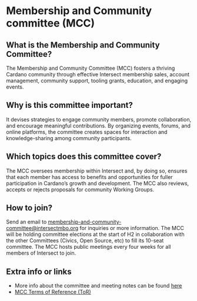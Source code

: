 # Membership and Community committee (MCC)

## What is the Membership and Community Committee?

The Membership and Community Committee (MCC) fosters a thriving Cardano community through effective Intersect membership sales, account management, community support, tooling grants, education, and engaging events.

## Why is this committee important?

It devises strategies to engage community members, promote collaboration, and encourage meaningful contributions. By organizing events, forums, and online platforms, the committee creates spaces for interaction and knowledge-sharing among community participants.

## Which topics does this committee cover?

The MCC oversees membership within Intersect and, by doing so, ensures that each member has access to benefits and opportunities for fuller participation in Cardano’s growth and development. The MCC also reviews, accepts or rejects proposals for community Working Groups.

## How to join?

Send an email to [membership-and-community-committee@intersectmbo.org](mailto:membership-and-community-committee@intersectmbo.org)  for inquiries or more information. The MCC will be holding committee elections at the start of H2 in collaboration with the other Committees (Civics, Open Source, etc) to fill its 10-seat committee. The MCC hosts public meetings every four weeks for all members of Intersect to join.

## Extra info or links

* More info about the committee and meeting notes can be found [here](https://app.gitbook.com/o/Prbm1mtkwSsGWSvG1Bfd/s/ZqouSToCJnFmpkx5WZw5/)
* [MCC ](https://docs.google.com/presentation/d/1gvaSrd7tJ6B5e0JIwaus0Yj6DXDcENT3gJwPCad83NQ/edit?usp=sharing)[Terms of Reference (ToR)](https://docs.google.com/presentation/d/1gvaSrd7tJ6B5e0JIwaus0Yj6DXDcENT3gJwPCad83NQ/edit?usp=sharing)

